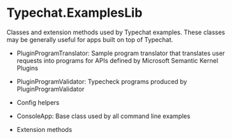﻿# Typechat.ExamplesLib
Classes and extension methods used by Typechat examples. These classes may be generally useful for apps built on top of Typechat. 
 
* PluginProgramTranslator: Sample program translator that translates user requests into programs for APIs defined by Microsoft Semantic Kernel Plugins

* PluginProgramValidator: Typecheck programs produced by PluginProgramValidator

* Config helpers

* ConsoleApp: Base class used by all command line examples

* Extension methods
